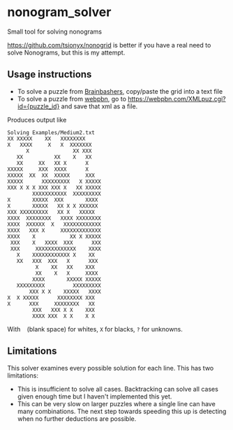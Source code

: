 # nonogram_solver
Small tool for solving nonograms

https://github.com/tsionyx/nonogrid is better if you have a real need to solve Nonograms, but this is my attempt.


## Usage instructions
* To solve a puzzle from [Brainbashers](https://www.brainbashers.com/nonogrids.asp), copy/paste the grid into a text file
* To solve a puzzle from [webpbn](https://webpbn.com), go to https://webpbn.com/XMLpuz.cgi?id={puzzle_id} and save that xml as a file.

Produces output like

```
Solving Examples/Medium2.txt
XX XXXXX    XX   XXXXXXXX
X   XXXX     X   X  XXXXXXX
      X              XX XXX
   XX          XX    X   XX
   XX     XX   XX X      X
XXXXX     XXX  XXXX      X
XXXXX  XX  XX  XXXXX     XXX
XXXXX      XXXXXXXXX   X XXXXX
XXX X X X XXX XXX X   XX XXXXX
        XXXXXXXXXXX  XXXXXXXXX
X       XXXXX  XXX       XXXX
X       XXXXX   XX X X XXXXXX
XXX XXXXXXXXX   XX X   XXXXX
XXXX  XXXXXXXX   XXXX XXXXXXXX
XXXX  XXXXXX  X   XXXXXXXXXXXX
XXXX   XXX X     XXXXXXXXXXXXX
XXXX    X           XX X XXXXX
 XXX    X   XXXX  XXX      XXX
 XXX     XXXXXXXXXXXXX    XXXX
   X    XXXXXXXXXXXX X    XX
   XX   XXX  XXX   X      XXX
         X    XX   XX    XXX
         XX    X   X     XXXX
        XXXX       XXXXX XXXXX
   XXXXXXXXX         XXXXXXXXX
       XXX X X    XXXXX   XXXX
X  X XXXXX      XXXXXXXX XXX
X      XXX     XXXXXXXX   XX
        XXX   XXX X X    XXX
        XXXX XXX  X X    X X
```

With ` ` (blank space) for whites, `X` for blacks, `?` for unknowns.

## Limitations
This solver examines every possible solution for each line. This has two limitations:
* This is insufficient to solve all cases. Backtracking can solve all cases given enough time but I haven't implemented this yet.
* This can be very slow on larger puzzles where a single line can have many combinations. The next step towards speeding this up is detecting when no further deductions are possible.
